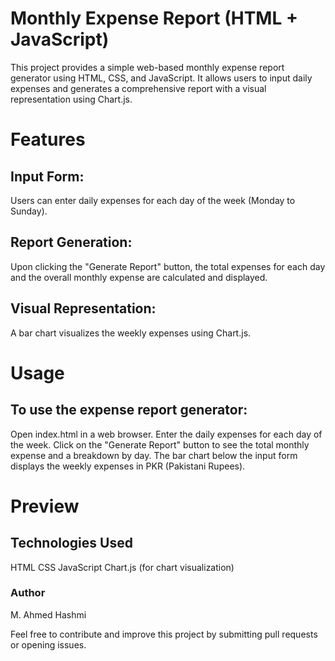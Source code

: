 # Monthly Expense Report (HTML + JavaScript)
This project provides a simple web-based monthly expense report generator using HTML, CSS, and JavaScript. It allows users to input daily expenses and generates a comprehensive report with a visual representation using Chart.js.

# Features
## Input Form: 
Users can enter daily expenses for each day of the week (Monday to Sunday).

## Report Generation: 
Upon clicking the "Generate Report" button, the total expenses for each day and the overall monthly expense are calculated and displayed.

## Visual Representation: 
A bar chart visualizes the weekly expenses using Chart.js.

# Usage
## To use the expense report generator:
Open index.html in a web browser.
Enter the daily expenses for each day of the week.
Click on the "Generate Report" button to see the total monthly expense and a breakdown by day.
The bar chart below the input form displays the weekly expenses in PKR (Pakistani Rupees).

# Preview
## Technologies Used
HTML
CSS
JavaScript
Chart.js (for chart visualization)

### Author
M. Ahmed Hashmi

Feel free to contribute and improve this project by submitting pull requests or opening issues.
